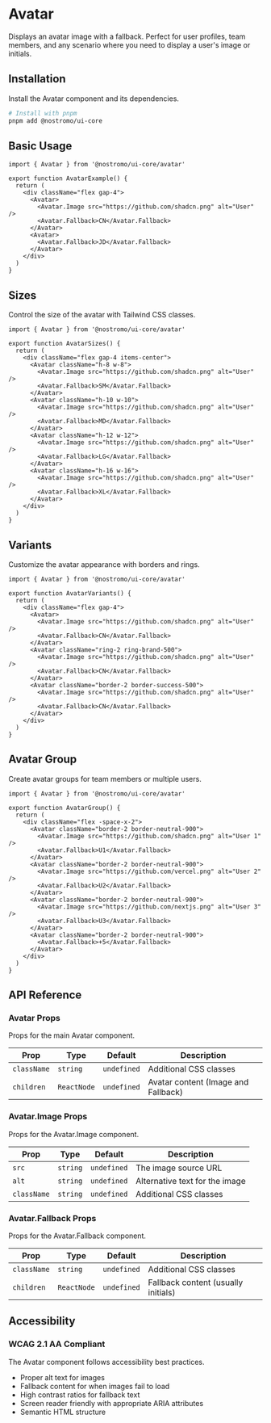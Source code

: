 # Avatar

Displays an avatar image with a fallback. Perfect for user profiles, team members, and any scenario where you need to display a user's image or initials.

## Installation

Install the Avatar component and its dependencies.

```bash
# Install with pnpm
pnpm add @nostromo/ui-core
```

## Basic Usage

```tsx
import { Avatar } from '@nostromo/ui-core/avatar'

export function AvatarExample() {
  return (
    <div className="flex gap-4">
      <Avatar>
        <Avatar.Image src="https://github.com/shadcn.png" alt="User" />
        <Avatar.Fallback>CN</Avatar.Fallback>
      </Avatar>
      <Avatar>
        <Avatar.Fallback>JD</Avatar.Fallback>
      </Avatar>
    </div>
  )
}
```

## Sizes

Control the size of the avatar with Tailwind CSS classes.

```tsx
import { Avatar } from '@nostromo/ui-core/avatar'

export function AvatarSizes() {
  return (
    <div className="flex gap-4 items-center">
      <Avatar className="h-8 w-8">
        <Avatar.Image src="https://github.com/shadcn.png" alt="User" />
        <Avatar.Fallback>SM</Avatar.Fallback>
      </Avatar>
      <Avatar className="h-10 w-10">
        <Avatar.Image src="https://github.com/shadcn.png" alt="User" />
        <Avatar.Fallback>MD</Avatar.Fallback>
      </Avatar>
      <Avatar className="h-12 w-12">
        <Avatar.Image src="https://github.com/shadcn.png" alt="User" />
        <Avatar.Fallback>LG</Avatar.Fallback>
      </Avatar>
      <Avatar className="h-16 w-16">
        <Avatar.Image src="https://github.com/shadcn.png" alt="User" />
        <Avatar.Fallback>XL</Avatar.Fallback>
      </Avatar>
    </div>
  )
}
```

## Variants

Customize the avatar appearance with borders and rings.

```tsx
import { Avatar } from '@nostromo/ui-core/avatar'

export function AvatarVariants() {
  return (
    <div className="flex gap-4">
      <Avatar>
        <Avatar.Image src="https://github.com/shadcn.png" alt="User" />
        <Avatar.Fallback>CN</Avatar.Fallback>
      </Avatar>
      <Avatar className="ring-2 ring-brand-500">
        <Avatar.Image src="https://github.com/shadcn.png" alt="User" />
        <Avatar.Fallback>CN</Avatar.Fallback>
      </Avatar>
      <Avatar className="border-2 border-success-500">
        <Avatar.Image src="https://github.com/shadcn.png" alt="User" />
        <Avatar.Fallback>CN</Avatar.Fallback>
      </Avatar>
    </div>
  )
}
```

## Avatar Group

Create avatar groups for team members or multiple users.

```tsx
import { Avatar } from '@nostromo/ui-core/avatar'

export function AvatarGroup() {
  return (
    <div className="flex -space-x-2">
      <Avatar className="border-2 border-neutral-900">
        <Avatar.Image src="https://github.com/shadcn.png" alt="User 1" />
        <Avatar.Fallback>U1</Avatar.Fallback>
      </Avatar>
      <Avatar className="border-2 border-neutral-900">
        <Avatar.Image src="https://github.com/vercel.png" alt="User 2" />
        <Avatar.Fallback>U2</Avatar.Fallback>
      </Avatar>
      <Avatar className="border-2 border-neutral-900">
        <Avatar.Image src="https://github.com/nextjs.png" alt="User 3" />
        <Avatar.Fallback>U3</Avatar.Fallback>
      </Avatar>
      <Avatar className="border-2 border-neutral-900">
        <Avatar.Fallback>+5</Avatar.Fallback>
      </Avatar>
    </div>
  )
}
```

## API Reference

### Avatar Props

Props for the main Avatar component.

| Prop | Type | Default | Description |
|------|------|---------|-------------|
| `className` | `string` | `undefined` | Additional CSS classes |
| `children` | `ReactNode` | `undefined` | Avatar content (Image and Fallback) |

### Avatar.Image Props

Props for the Avatar.Image component.

| Prop | Type | Default | Description |
|------|------|---------|-------------|
| `src` | `string` | `undefined` | The image source URL |
| `alt` | `string` | `undefined` | Alternative text for the image |
| `className` | `string` | `undefined` | Additional CSS classes |

### Avatar.Fallback Props

Props for the Avatar.Fallback component.

| Prop | Type | Default | Description |
|------|------|---------|-------------|
| `className` | `string` | `undefined` | Additional CSS classes |
| `children` | `ReactNode` | `undefined` | Fallback content (usually initials) |

## Accessibility

### WCAG 2.1 AA Compliant

The Avatar component follows accessibility best practices.

- Proper alt text for images
- Fallback content for when images fail to load
- High contrast ratios for fallback text
- Screen reader friendly with appropriate ARIA attributes
- Semantic HTML structure
